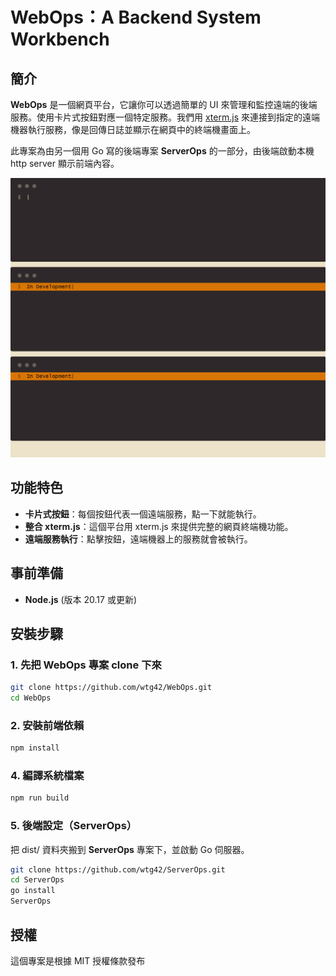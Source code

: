 
# WebOps：A Backend System Workbench

## 簡介

**WebOps** 是一個網頁平台，它讓你可以透過簡單的 UI 來管理和監控遠端的後端服務。使用卡片式按鈕對應一個特定服務。我們用 [xterm.js](https://xtermjs.org/) 來連接到指定的遠端機器執行服務，像是回傳日誌並顯示在網頁中的終端機畫面上。

此專案為由另一個用 Go 寫的後端專案 **ServerOps** 的一部分，由後端啟動本機 http server 顯示前端內容。

![Demo](./public/Demo.gif)

## 功能特色

- **卡片式按鈕**：每個按鈕代表一個遠端服務，點一下就能執行。
- **整合 xterm.js**：這個平台用 xterm.js 來提供完整的網頁終端機功能。
- **遠端服務執行**：點擊按鈕，遠端機器上的服務就會被執行。

## 事前準備

- **Node.js** (版本 20.17 或更新)

## 安裝步驟

### 1. 先把 WebOps 專案 clone 下來

```bash
git clone https://github.com/wtg42/WebOps.git
cd WebOps
```

### 2. 安裝前端依賴

```bash
npm install
```

### 4. 編譯系統檔案

```bash
npm run build
```

### 5. 後端設定（ServerOps）

把 dist/ 資料夾搬到 **ServerOps** 專案下，並啟動 Go 伺服器。

```bash
git clone https://github.com/wtg42/ServerOps.git
cd ServerOps
go install
ServerOps
```

## 授權

這個專案是根據 MIT 授權條款發布

